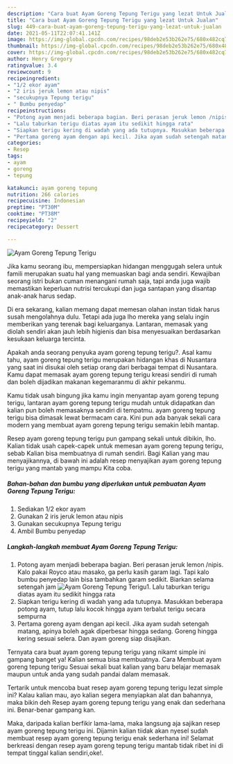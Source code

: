 ```yaml
---
description: "Cara buat Ayam Goreng Tepung Terigu yang lezat Untuk Jualan"
title: "Cara buat Ayam Goreng Tepung Terigu yang lezat Untuk Jualan"
slug: 449-cara-buat-ayam-goreng-tepung-terigu-yang-lezat-untuk-jualan
date: 2021-05-11T22:07:41.141Z
image: https://img-global.cpcdn.com/recipes/98deb2e53b262e75/680x482cq70/ayam-goreng-tepung-terigu-foto-resep-utama.jpg
thumbnail: https://img-global.cpcdn.com/recipes/98deb2e53b262e75/680x482cq70/ayam-goreng-tepung-terigu-foto-resep-utama.jpg
cover: https://img-global.cpcdn.com/recipes/98deb2e53b262e75/680x482cq70/ayam-goreng-tepung-terigu-foto-resep-utama.jpg
author: Henry Gregory
ratingvalue: 3.4
reviewcount: 9
recipeingredient:
- "1/2 ekor ayam"
- "2 iris jeruk lemon atau nipis"
- "secukupnya Tepung terigu"
- " Bumbu penyedap"
recipeinstructions:
- "Potong ayam menjadi beberapa bagian. Beri perasan jeruk lemon /nipis. Kalo pakai Royco atau masako, ga perlu kasih garam lagi. Tapi kalo bumbu penyedap lain bisa tambahkan garam sedikit. Biarkan selama setengah jam"
- "Lalu taburkan terigu diatas ayam itu sedikit hingga rata"
- "Siapkan terigu kering di wadah yang ada tutupnya. Masukkan beberapa potong ayam, tutup lalu kocok hingga ayam terbalut terigu secara sempurna"
- "Pertama goreng ayam dengan api kecil. Jika ayam sudah setengah matang, apinya boleh agak diperbesar hingga sedang. Goreng hingga kering sesuai selera. Dan ayam goreng siap disajikan."
categories:
- Resep
tags:
- ayam
- goreng
- tepung

katakunci: ayam goreng tepung 
nutrition: 266 calories
recipecuisine: Indonesian
preptime: "PT30M"
cooktime: "PT38M"
recipeyield: "2"
recipecategory: Dessert

---
```



![Ayam Goreng Tepung Terigu](https://img-global.cpcdn.com/recipes/98deb2e53b262e75/680x482cq70/ayam-goreng-tepung-terigu-foto-resep-utama.jpg)

Jika kamu seorang ibu, mempersiapkan hidangan menggugah selera untuk famili merupakan suatu hal yang memuaskan bagi anda sendiri. Kewajiban seorang istri bukan cuman menangani rumah saja, tapi anda juga wajib memastikan keperluan nutrisi tercukupi dan juga santapan yang disantap anak-anak harus sedap.

Di era  sekarang, kalian memang dapat memesan olahan instan tidak harus susah mengolahnya dulu. Tetapi ada juga lho mereka yang selalu ingin memberikan yang terenak bagi keluarganya. Lantaran, memasak yang diolah sendiri akan jauh lebih higienis dan bisa menyesuaikan berdasarkan kesukaan keluarga tercinta. 



Apakah anda seorang penyuka ayam goreng tepung terigu?. Asal kamu tahu, ayam goreng tepung terigu merupakan hidangan khas di Nusantara yang saat ini disukai oleh setiap orang dari berbagai tempat di Nusantara. Kamu dapat memasak ayam goreng tepung terigu kreasi sendiri di rumah dan boleh dijadikan makanan kegemaranmu di akhir pekanmu.

Kamu tidak usah bingung jika kamu ingin menyantap ayam goreng tepung terigu, lantaran ayam goreng tepung terigu mudah untuk didapatkan dan kalian pun boleh memasaknya sendiri di tempatmu. ayam goreng tepung terigu bisa dimasak lewat bermacam cara. Kini pun ada banyak sekali cara modern yang membuat ayam goreng tepung terigu semakin lebih mantap.

Resep ayam goreng tepung terigu pun gampang sekali untuk dibikin, lho. Kalian tidak usah capek-capek untuk memesan ayam goreng tepung terigu, sebab Kalian bisa membuatnya di rumah sendiri. Bagi Kalian yang mau menyajikannya, di bawah ini adalah resep menyajikan ayam goreng tepung terigu yang mantab yang mampu Kita coba.

<!--inarticleads1-->

##### Bahan-bahan dan bumbu yang diperlukan untuk pembuatan Ayam Goreng Tepung Terigu:

1. Sediakan 1/2 ekor ayam
1. Gunakan 2 iris jeruk lemon atau nipis
1. Gunakan secukupnya Tepung terigu
1. Ambil  Bumbu penyedap




<!--inarticleads2-->

##### Langkah-langkah membuat Ayam Goreng Tepung Terigu:

1. Potong ayam menjadi beberapa bagian. Beri perasan jeruk lemon /nipis. Kalo pakai Royco atau masako, ga perlu kasih garam lagi. Tapi kalo bumbu penyedap lain bisa tambahkan garam sedikit. Biarkan selama setengah jam
<img src="https://img-global.cpcdn.com/steps/3fa1bc479397611f/160x128cq70/ayam-goreng-tepung-terigu-langkah-memasak-1-foto.jpg" alt="Ayam Goreng Tepung Terigu">1. Lalu taburkan terigu diatas ayam itu sedikit hingga rata
1. Siapkan terigu kering di wadah yang ada tutupnya. Masukkan beberapa potong ayam, tutup lalu kocok hingga ayam terbalut terigu secara sempurna
1. Pertama goreng ayam dengan api kecil. Jika ayam sudah setengah matang, apinya boleh agak diperbesar hingga sedang. Goreng hingga kering sesuai selera. Dan ayam goreng siap disajikan.




Ternyata cara buat ayam goreng tepung terigu yang nikamt simple ini gampang banget ya! Kalian semua bisa membuatnya. Cara Membuat ayam goreng tepung terigu Sesuai sekali buat kalian yang baru belajar memasak maupun untuk anda yang sudah pandai dalam memasak.

Tertarik untuk mencoba buat resep ayam goreng tepung terigu lezat simple ini? Kalau kalian mau, ayo kalian segera menyiapkan alat dan bahannya, maka bikin deh Resep ayam goreng tepung terigu yang enak dan sederhana ini. Benar-benar gampang kan. 

Maka, daripada kalian berfikir lama-lama, maka langsung aja sajikan resep ayam goreng tepung terigu ini. Dijamin kalian tiidak akan nyesel sudah membuat resep ayam goreng tepung terigu enak sederhana ini! Selamat berkreasi dengan resep ayam goreng tepung terigu mantab tidak ribet ini di tempat tinggal kalian sendiri,oke!.

